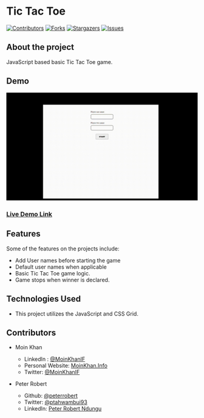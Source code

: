# Tic Tac Toe

[![Contributors][contributors-shield]][contributors-url]
[![Forks][forks-shield]][forks-url]
[![Stargazers][stars-shield]][stars-url]
[![Issues][issues-shield]][issues-url]

## About the project

JavaScript based basic Tic Tac Toe game.

## Demo

![DEMO](./ttt.gif)

### [Live Demo Link](https://moinkhanif.dev/tic-tac-toe-javascript)

## Features

Some of the features on the projects include:

- Add User names before starting the game
- Default user names when applicable
- Basic Tic Tac Toe game logic.
- Game stops when winner is declared.

## Technologies Used

- This project utilizes the JavaScript and CSS Grid.

<!-- 

## Testing

## Test Output

-->

## Contributors

- Moin Khan
  - LinkedIn : [@MoinKhanIF](https://www.linkedin.com/in/moinkhanif/)
  - Personal Website: [MoinKhan.Info](https://moinkhan.info)
  - Twitter: [@MoinKhanIF](https://twitter.com/MoinKhanIF)
  
- Peter Robert
  - Github: [@peterrobert](https://github.com/peterrobert)
  - Twitter: [@ptahwambui93](https://twitter.com/Ptahwambui93)
  - LinkedIn: [Peter Robert Ndungu](https://www.linkedin.com/in/peter-rob-ndungu/)

<!-- MARKDOWN LINKS & IMAGES -->

[contributors-shield]: https://img.shields.io/github/contributors/peterrobert/tic-tac-toe-javascript.svg?style=flat-square
[contributors-url]: https://github.com/peterrobert/tic-tac-toe-javascript/graphs/contributors
[forks-shield]: https://img.shields.io/github/forks/peterrobert/tic-tac-toe-javascript.svg?style=flat-square
[forks-url]: https://github.com/peterrobert/tic-tac-toe-javascript/network/members
[stars-shield]: https://img.shields.io/github/stars/peterrobert/tic-tac-toe-javascript.svg?style=flat-square
[stars-url]: https://github.com/peterrobert/tic-tac-toe-javascript/stargazers
[issues-shield]: https://img.shields.io/github/issues/peterrobert/tic-tac-toe-javascript.svg?style=flat-square
[issues-url]: https://github.com/peterrobert/tic-tac-toe-javascript/issues
